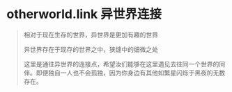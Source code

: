 # otherworld.link 异世界连接

> 相对于现在生存的世界，异世界是更加有趣的世界
>
> 异世界存在于现存的世界之中，狭缝中的细微之处
>
> 这里是通往异世界的连接点，希望汝们能够在这里遇见去往同一个世界的同伴。即便独自一人也不会孤独，因为你身边有其他如繁星闪烁于黑夜的无数存在。